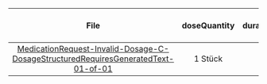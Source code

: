 | File | doseQuantity | duration | durationUnit | frequency | period | periodUnit | Day<br>of<br>Week | Time<br>Of<br>Day | when | bounds[x] |
| :---: | :---: | :---: | :---: | :---: | :---: | :---: | :---: | :---: | :---: | :---: |
| [MedicationRequest-Invalid-Dosage-C-DosageStructuredRequiresGeneratedText-01-of-01](./MedicationRequest-Invalid-Dosage-C-DosageStructuredRequiresGeneratedText-01-of-01.html) | 1 Stück |  |  | 1 | 1 | d |  |  | MORN |  |
